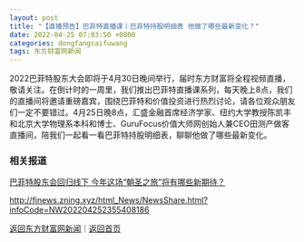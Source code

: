 ```yaml
---
layout: post
title: "【直播预告】巴菲特直播课丨巴菲特持股明细表 他做了哪些最新变化？"
date: 2022-04-25 07:03:50 +0800
categories: dongfangcaifuwang
tags: 东方财富网新闻
---
```

<p>2022巴菲特股东大会即将于4月30日晚间举行，届时东方财富将全程视频直播，敬请关注。在倒计时的一周里，我们推出巴菲特直播课系列，每天晚上8点，我们的直播间将邀请重磅嘉宾，围绕巴菲特和价值投资进行热烈讨论，请各位观众朋友们一定不要错过。4月25日晚8点，汇盛金融首席经济学家、纽约大学教授陈凯丰和北京大学物理系本科和博士、GuruFocus价值大师网创始人兼CEO田测产做客直播间，陪我们一起看一看巴菲特持股明细表，聊聊他做了哪些最新变化。</p><h3 class="emh3">相关报道</h3><p><a href="https://finance.eastmoney.com/a/202204242354869473.html">巴菲特股东会回归线下 今年这场“朝圣之旅”将有哪些新期待？</a></p>

<http://finews.zning.xyz/html_News/NewsShare.html?infoCode=NW202204252355408186>

[返回东方财富网新闻](//finews.withounder.com/category/dongfangcaifuwang.html)｜[返回首页](//finews.withounder.com/)